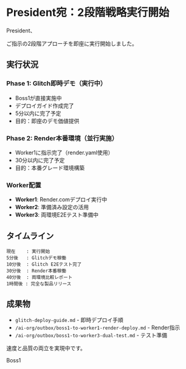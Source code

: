 # President宛：2段階戦略実行開始

President、

ご指示の2段階アプローチを即座に実行開始しました。

## 実行状況

### Phase 1: Glitch即時デモ（実行中）
- Boss1が直接実施中
- デプロイガイド作成完了
- 5分以内に完了予定
- 目的：即座のデモ価値提供

### Phase 2: Render本番環境（並行実施）
- Worker1に指示完了（render.yaml使用）
- 30分以内に完了予定
- 目的：本番グレード環境構築

### Worker配置
- **Worker1**: Render.comデプロイ実行中
- **Worker2**: 準備済み設定の活用
- **Worker3**: 両環境E2Eテスト準備中

## タイムライン
```
現在    : 実行開始
5分後   : Glitchデモ稼働
10分後  : Glitch E2Eテスト完了
30分後  : Render本番稼働
40分後  : 両環境比較レポート
1時間後 : 完全な製品リリース
```

## 成果物
- `glitch-deploy-guide.md` - 即時デプロイ手順
- `/ai-org/outbox/boss1-to-worker1-render-deploy.md` - Render指示
- `/ai-org/outbox/boss1-to-worker3-dual-test.md` - テスト準備

速度と品質の両立を実現中です。

Boss1